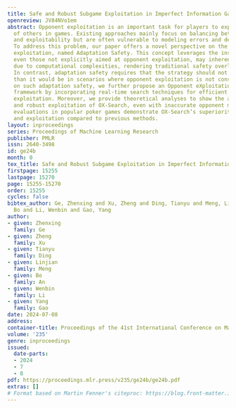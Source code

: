 ```yaml
---
title: Safe and Robust Subgame Exploitation in Imperfect Information Games
openreview: JV84NVo1em
abstract: Opponent exploitation is an important task for players to exploit the weaknesses
  of others in games. Existing approaches mainly focus on balancing between exploitation
  and exploitability but are often vulnerable to modeling errors and deceptive adversaries.
  To address this problem, our paper offers a novel perspective on the safety of opponent
  exploitation, named Adaptation Safety. This concept leverages the insight that strategies,
  even those not explicitly aimed at opponent exploitation, may inherently be exploitable
  due to computational complexities, rendering traditional safety overly rigorous.
  In contrast, adaptation safety requires that the strategy should not be more exploitable
  than it would be in scenarios where opponent exploitation is not considered. Building
  on such adaptation safety, we further propose an Opponent eXploitation Search (OX-Search)
  framework by incorporating real-time search techniques for efficient online opponent
  exploitation. Moreover, we provide theoretical analyses to show the adaptation safety
  and robust exploitation of OX-Search, even with inaccurate opponent models. Empirical
  evaluations in popular poker games demonstrate OX-Search’s superiority in both exploitability
  and exploitation compared to previous methods.
layout: inproceedings
series: Proceedings of Machine Learning Research
publisher: PMLR
issn: 2640-3498
id: ge24b
month: 0
tex_title: Safe and Robust Subgame Exploitation in Imperfect Information Games
firstpage: 15255
lastpage: 15270
page: 15255-15270
order: 15255
cycles: false
bibtex_author: Ge, Zhenxing and Xu, Zheng and Ding, Tianyu and Meng, Linjian and An,
  Bo and Li, Wenbin and Gao, Yang
author:
- given: Zhenxing
  family: Ge
- given: Zheng
  family: Xu
- given: Tianyu
  family: Ding
- given: Linjian
  family: Meng
- given: Bo
  family: An
- given: Wenbin
  family: Li
- given: Yang
  family: Gao
date: 2024-07-08
address:
container-title: Proceedings of the 41st International Conference on Machine Learning
volume: '235'
genre: inproceedings
issued:
  date-parts:
  - 2024
  - 7
  - 8
pdf: https://proceedings.mlr.press/v235/ge24b/ge24b.pdf
extras: []
# Format based on Martin Fenner's citeproc: https://blog.front-matter.io/posts/citeproc-yaml-for-bibliographies/
---
```

